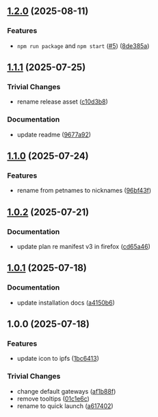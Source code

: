 ## [1.2.0](https://github.com/ipshipyard/ipfs-quicklaunch/compare/v1.1.1...v1.2.0) (2025-08-11)

### Features

* `npm run package` and `npm start` ([#5](https://github.com/ipshipyard/ipfs-quicklaunch/issues/5)) ([8de385a](https://github.com/ipshipyard/ipfs-quicklaunch/commit/8de385afdf3af9c672a406e56e390e2d810bf596))

## [1.1.1](https://github.com/ipshipyard/ipfs-quicklaunch/compare/v1.1.0...v1.1.1) (2025-07-25)

### Trivial Changes

* rename release asset ([c10d3b8](https://github.com/ipshipyard/ipfs-quicklaunch/commit/c10d3b8bae760ac34b8f699cd98029478f950ee8))

### Documentation

* update readme ([9677a92](https://github.com/ipshipyard/ipfs-quicklaunch/commit/9677a92624a92e2e76bd20c41f0dcf3529861006))

## [1.1.0](https://github.com/ipshipyard/ipfs-quicklaunch/compare/v1.0.2...v1.1.0) (2025-07-24)

### Features

* rename from petnames to nicknames ([96bf43f](https://github.com/ipshipyard/ipfs-quicklaunch/commit/96bf43f79782ada2dc9adb8b7c3231c957c55086))

## [1.0.2](https://github.com/ipshipyard/ipfs-quicklaunch/compare/v1.0.1...v1.0.2) (2025-07-21)

### Documentation

* update plan re manifest v3 in firefox ([cd65a46](https://github.com/ipshipyard/ipfs-quicklaunch/commit/cd65a46657a3e7548beccebf8d3cc6dfbd4e1d42))

## [1.0.1](https://github.com/ipshipyard/ipfs-quicklaunch/compare/v1.0.0...v1.0.1) (2025-07-18)

### Documentation

* update installation docs ([a4150b6](https://github.com/ipshipyard/ipfs-quicklaunch/commit/a4150b689bcadaa01d20f18ae08605ab0b76bc90))

## 1.0.0 (2025-07-18)

### Features

* update icon to ipfs ([1bc6413](https://github.com/ipshipyard/ipfs-quicklaunch/commit/1bc64139fdb4903f3bb7809634b047965bb555c6))

### Trivial Changes

* change default gateways ([af1b88f](https://github.com/ipshipyard/ipfs-quicklaunch/commit/af1b88f7cdae065f383e0ae48e94e8edc314aced))
* remove tooltips ([01c1e6c](https://github.com/ipshipyard/ipfs-quicklaunch/commit/01c1e6cc86537ee6550c88017eb410b85bfbe62d))
* rename to quick launch ([a617402](https://github.com/ipshipyard/ipfs-quicklaunch/commit/a617402844cf851fbc77697f16fcc6e5d9de8cad))
